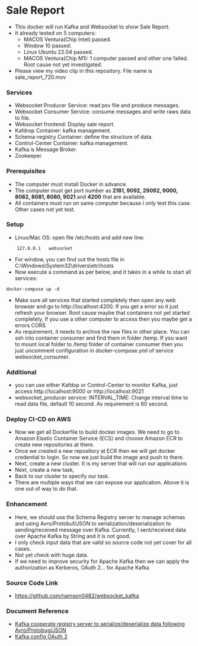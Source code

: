 # Sale Report

- This docker will run Kafka and Websocket to show Sale Report. 
- It already tested on 5 computers: 
  + MACOS Ventura(Chip Intel) passed.
  + Window 10 passed.
  + Linux Ubuntu 22.04 passed.
  + MACOS Ventura(Chip M1): 1 computer passed and other one failed. Root cause not yet investigated.
- Please view my video clip in this repository. File name is sale_report_720.mov

### Services
- Websocket Producer Service: read psv file and produce messages.
- Websocket Consumer Service: consume messages and write raws data to file.
- Websocket frontend: Display sale report.
- Kafdrop Container: kafka management.
- Schema-registry Container: define the structure of data.
- Control-Center Container: kafka management.
- Kafka is Message Broker.
- Zookeeper.

### Prerequisites
- The computer must install Docker in advance.
- The computer must get port number as **2181, 9092, 29092, 9000, 8082, 8081, 8080, 9021** and **4200** that are available.
- All containers must run on same computer because I only test this case. Other cases not yet test.

### Setup
- Linux/Mac OS: open file /etc/hosts and add new line:
```
    127.0.0.1   websocket
```
- For window, you can find out the hosts file in C:\Windows\System32\drivers\etc\hosts
- Now execute a command as per below, and it takes in a while to start all services:
```
docker-compose up -d
```
- Make sure all services that started completely then open any web browser and go to http://localhost:4200. If you get a error so it just refresh your browser. Root cause maybe that containers not yet started completely, If you use a other computer to access then you maybe get a errors CORS
- As requirement, it needs to archive the raw files in other place. You can ssh into container consumer and find them in folder /temp. If you want to mount local folder to /temp folder of container consumer then you just uncomment configuration in docker-compose.yml of service websocket_consumer.

### Additional
- you can use either Kafdop or Control-Center to monitor Kafka, just access http://localhost:9000 or http://localhost:9021
- websocket_producer service: INTERVAL_TIME: Change interval time to read data file, default 10 second. As requirement is 60 second. 

### Deploy CI-CD on AWS
- Now we get all Dockerfile to build docker images. We need to go to Amazon Elastic Container Service (ECS) and choose Amazon ECR to create new repositories at there.
- Once we created a new repository at ECR then we will get docker credential to login. So now we just build the image and push to there.
- Next, create a new cluster. It is my server that will run our applications
- Next, create a new task,
- Back to our cluster to specify our task.
- There are multiple ways that we can expose our application. Above it is one out of way to do that.

### Enhancement
- Here, we should use the Schema Registry server to manage schemas and using Avro/Protobuf/JSON to serialization/deserialization to sending/received message over Kafka. Currently, I sent/received data over Apache Kafka by String and it is not good. 
- I only check input data that are valid so source code not yet cover for all cases.
- Not yet check with huge data.
- If we need to improve security for Apache Kafka then we can apply the authorization as Kerberos, OAuth 2... for Apache Kafka

### Source Code Link
- https://github.com/namson0482/websocket_kafka

### Document Reference
- [Kafka cooperate registry server to serialize/deserialize data following Avro/Protobug/JSON](https://github.com/namson0482/kafka-oauth2)
- [Kafka config OAuth 2](https://github.com/namson0482/kafka-oauth2)
